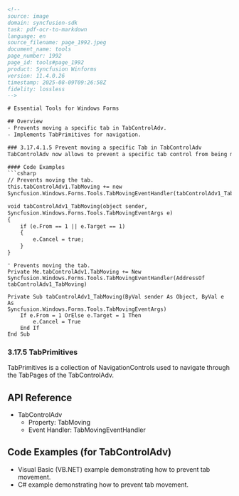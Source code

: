 ```html
<!-- 
source: image
domain: syncfusion-sdk
task: pdf-ocr-to-markdown
language: en
source_filename: page_1992.jpeg
document_name: tools
page_number: 1992
page_id: tools#page_1992
product: Syncfusion Winforms
version: 11.4.0.26
timestamp: 2025-08-09T09:26:58Z
fidelity: lossless
-->

# Essential Tools for Windows Forms

## Overview
- Prevents moving a specific tab in TabControlAdv.
- Implements TabPrimitives for navigation.

### 3.17.4.1.5 Prevent moving a specific Tab in TabControlAdv
TabControlAdv now allows to prevent a specific tab control from being moved on a TabControlAdv. This is achieved with the newly added API `TabMoving`.

#### Code Examples
```csharp
// Prevents moving the tab.
this.tabControlAdv1.TabMoving += new
Syncfusion.Windows.Forms.Tools.TabMovingEventHandler(tabControlAdv1_TabMoving);

void tabControlAdv1_TabMoving(object sender, 
Syncfusion.Windows.Forms.Tools.TabMovingEventArgs e)
{
    if (e.From == 1 || e.Target == 1)
    {
        e.Cancel = true;
    }
}
```

```vbnet
' Prevents moving the tab.
Private Me.tabControlAdv1.TabMoving += New
Syncfusion.Windows.Forms.Tools.TabMovingEventHandler(AddressOf tabControlAdv1_TabMoving)

Private Sub tabControlAdv1_TabMoving(ByVal sender As Object, ByVal e As
Syncfusion.Windows.Forms.Tools.TabMovingEventArgs)
    If e.From = 1 OrElse e.Target = 1 Then
        e.Cancel = True
    End If
End Sub
```

### 3.17.5 TabPrimitives
TabPrimitives is a collection of NavigationControls used to navigate through the TabPages of the TabControlAdv.

## API Reference
- TabControlAdv
  - Property: TabMoving
  - Event Handler: TabMovingEventHandler

## Code Examples (for TabControlAdv)
- Visual Basic (VB.NET) example demonstrating how to prevent tab movement.
- C# example demonstrating how to prevent tab movement.

<!-- tags: [syncfusion, windows forms, tab control adv, tab primitives, navigation controls, tab moving, tab control, event handler, glEnable, disable tab movement, prevent tab movement] keywords: [syncfusion windows forms, tab control, navigation, tab primitives, tab control adv, tab moving, custom interaction] -->
```